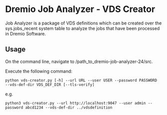 # Dremio Job Analyzer - VDS Creator
Job Analyzer is a package of VDS definitions which can be created over the sys.jobs_recent system table to analyze the jobs that have been processed in Dremio Software.

## Usage
On the command line, navigate to /path_to_dremio-job-analyzer-24/src.

Execute the following command:
```
python vds-creator.py [-h] --url URL --user USER --password PASSWORD  --vds-def-dir VDS_DEF_DIR [--tls-verify]
```

e.g.
```
python3 vds-creator.py --url http://localhost:9047 --user admin --password abcd1234 --vds-def-dir ../vdsdefinition
```

